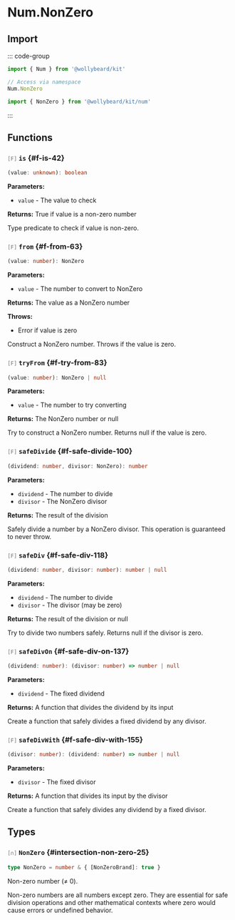 # Num.NonZero

## Import

::: code-group

```typescript [Namespace]
import { Num } from '@wollybeard/kit'

// Access via namespace
Num.NonZero
```

```typescript [Barrel]
import { NonZero } from '@wollybeard/kit/num'
```

:::

## Functions

### <span style="opacity: 0.6; font-weight: normal; font-size: 0.85em;">`[F]`</span> `is`<SourceLink inline href="https://github.com/jasonkuhrt/kit/blob/main/./src/domains/num/non-zero/non-zero.ts#L42" /> {#f-is-42}

```typescript
(value: unknown): boolean
```

**Parameters:**

- `value` - The value to check

**Returns:** True if value is a non-zero number

Type predicate to check if value is non-zero.

### <span style="opacity: 0.6; font-weight: normal; font-size: 0.85em;">`[F]`</span> `from`<SourceLink inline href="https://github.com/jasonkuhrt/kit/blob/main/./src/domains/num/non-zero/non-zero.ts#L63" /> {#f-from-63}

```typescript
(value: number): NonZero
```

**Parameters:**

- `value` - The number to convert to NonZero

**Returns:** The value as a NonZero number

**Throws:**

- Error if value is zero

Construct a NonZero number. Throws if the value is zero.

### <span style="opacity: 0.6; font-weight: normal; font-size: 0.85em;">`[F]`</span> `tryFrom`<SourceLink inline href="https://github.com/jasonkuhrt/kit/blob/main/./src/domains/num/non-zero/non-zero.ts#L83" /> {#f-try-from-83}

```typescript
(value: number): NonZero | null
```

**Parameters:**

- `value` - The number to try converting

**Returns:** The NonZero number or null

Try to construct a NonZero number. Returns null if the value is zero.

### <span style="opacity: 0.6; font-weight: normal; font-size: 0.85em;">`[F]`</span> `safeDivide`<SourceLink inline href="https://github.com/jasonkuhrt/kit/blob/main/./src/domains/num/non-zero/non-zero.ts#L100" /> {#f-safe-divide-100}

```typescript
(dividend: number, divisor: NonZero): number
```

**Parameters:**

- `dividend` - The number to divide
- `divisor` - The NonZero divisor

**Returns:** The result of the division

Safely divide a number by a NonZero divisor. This operation is guaranteed to never throw.

### <span style="opacity: 0.6; font-weight: normal; font-size: 0.85em;">`[F]`</span> `safeDiv`<SourceLink inline href="https://github.com/jasonkuhrt/kit/blob/main/./src/domains/num/non-zero/non-zero.ts#L118" /> {#f-safe-div-118}

```typescript
(dividend: number, divisor: number): number | null
```

**Parameters:**

- `dividend` - The number to divide
- `divisor` - The divisor (may be zero)

**Returns:** The result of the division or null

Try to divide two numbers safely. Returns null if the divisor is zero.

### <span style="opacity: 0.6; font-weight: normal; font-size: 0.85em;">`[F]`</span> `safeDivOn`<SourceLink inline href="https://github.com/jasonkuhrt/kit/blob/main/./src/domains/num/non-zero/non-zero.ts#L137" /> {#f-safe-div-on-137}

```typescript
(dividend: number): (divisor: number) => number | null
```

**Parameters:**

- `dividend` - The fixed dividend

**Returns:** A function that divides the dividend by its input

Create a function that safely divides a fixed dividend by any divisor.

### <span style="opacity: 0.6; font-weight: normal; font-size: 0.85em;">`[F]`</span> `safeDivWith`<SourceLink inline href="https://github.com/jasonkuhrt/kit/blob/main/./src/domains/num/non-zero/non-zero.ts#L155" /> {#f-safe-div-with-155}

```typescript
(divisor: number): (dividend: number) => number | null
```

**Parameters:**

- `divisor` - The fixed divisor

**Returns:** A function that divides its input by the divisor

Create a function that safely divides any dividend by a fixed divisor.

## Types

### <span style="opacity: 0.6; font-weight: normal; font-size: 0.85em;">`[∩]`</span> `NonZero`<SourceLink inline href="https://github.com/jasonkuhrt/kit/blob/main/./src/domains/num/non-zero/non-zero.ts#L25" /> {#intersection-non-zero-25}

```typescript
type NonZero = number & { [NonZeroBrand]: true }
```

Non-zero number (≠ 0).

Non-zero numbers are all numbers except zero. They are essential for safe division operations and other mathematical contexts where zero would cause errors or undefined behavior.

